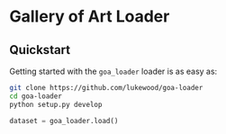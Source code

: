 # Gallery of Art Loader

## Quickstart

Getting started with the `goa_loader` loader is as easy as:

```bash
git clone https://github.com/lukewood/goa-loader
cd goa-loader
python setup.py develop
```

```python
dataset = goa_loader.load()
```

